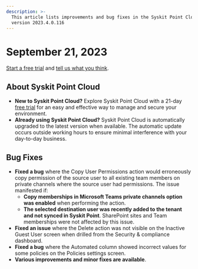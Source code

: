 ```yaml
---
description: >-
  This article lists improvements and bug fixes in the Syskit Point Cloud
  version 2023.4.0.116
---
```


# September 21, 2023

[Start a free trial](https://www.syskit.com/products/point/free-trial/) and [tell us what you think](https://www.syskit.com/company/contact-us/).

## About Syskit Point Cloud

* **New to Syskit Point Cloud?** Explore Syskit Point Cloud with a 21-day [free trial](https://www.syskit.com/products/point/free-trial/) for an easy and effective way to manage and secure your environment.
* **Already using Syskit Point Cloud?** Syskit Point Cloud is automatically upgraded to the latest version when available. The automatic update occurs outside working hours to ensure minimal interference with your day-to-day business.

## Bug Fixes

* **Fixed a bug** where the Copy User Permissions action would erroneously copy permission of the source user to all existing team members on private channels where the source user had permissions. The issue manifested if:
  * **Copy memberships in Microsoft Teams private channels option was enabled** when performing the action. 
  * **The selected destination user was recently added to the tenant and not synced in Syskit Point**.
SharePoint sites and Team memberships were not affected by this issue.
* **Fixed an issue** where the Delete action was not visible on the Inactive Guest User screen when drilled from the Security & compliance dashboard.
* **Fixed a bug** where the Automated column showed incorrect values for some policies on the Policies settings screen.
* **Various improvements and minor fixes are available**.
